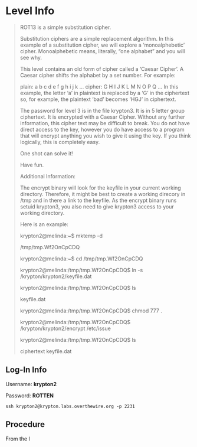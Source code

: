 # Level Info

> ROT13 is a simple substitution cipher.
>
> Substitution ciphers are a simple replacement algorithm. In this example of a substitution cipher, we will explore a ‘monoalphebetic’ cipher. Monoalphebetic means, literally, “one alphabet” and you will see why.
>
> This level contains an old form of cipher called a ‘Caesar Cipher’. A Caesar cipher shifts the alphabet by a set number. For example:
>
> plain:  a b c d e f g h i j k ...
> cipher: G H I J K L M N O P Q ...
> In this example, the letter ‘a’ in plaintext is replaced by a ‘G’ in the ciphertext so, for example, the plaintext ‘bad’ becomes ‘HGJ’ in ciphertext.
>
> The password for level 3 is in the file krypton3. It is in 5 letter group ciphertext. It is encrypted with a Caesar Cipher. Without any further information, this cipher text may be difficult to break. You do not have direct access to the key, however you do have access to a program that will encrypt anything you wish to give it using the key. If you think logically, this is completely easy.
>
> One shot can solve it!
>
> Have fun.
>
> Additional Information:
>
> The encrypt binary will look for the keyfile in your current working directory. Therefore, it might be best to create a working direcory in /tmp and in there a link to the keyfile. As the encrypt binary runs setuid krypton3, you also need to give krypton3 access to your working directory.
>
> Here is an example:
>
> krypton2@melinda:~$ mktemp -d
> 
> /tmp/tmp.Wf2OnCpCDQ
>
> krypton2@melinda:~$ cd /tmp/tmp.Wf2OnCpCDQ
>
> krypton2@melinda:/tmp/tmp.Wf2OnCpCDQ$ ln -s /krypton/krypton2/keyfile.dat
>
> krypton2@melinda:/tmp/tmp.Wf2OnCpCDQ$ ls
>
> keyfile.dat
>
> krypton2@melinda:/tmp/tmp.Wf2OnCpCDQ$ chmod 777 .
>
> krypton2@melinda:/tmp/tmp.Wf2OnCpCDQ$ /krypton/krypton2/encrypt /etc/issue
>
> krypton2@melinda:/tmp/tmp.Wf2OnCpCDQ$ ls
>
> ciphertext  keyfile.dat

## Log-In Info
Username:  **krypton2**

Password:  **ROTTEN**

```console
ssh krypton2@krypton.labs.overthewire.org -p 2231
```

## Procedure
From the l
